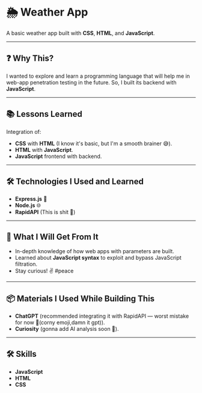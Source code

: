 # 🌦️ Weather App 

A basic weather app built with **CSS**, **HTML**, and **JavaScript**.

---

## ❓ Why This? 

I wanted to explore and learn a programming language that will help me in web-app penetration testing in the future. So, I built its backend with **JavaScript**.

---

## 📚 Lessons Learned

Integration of:

- **CSS** with **HTML** (I know it's basic, but I'm a smooth brainer 😅).
- **HTML** with **JavaScript**.
- **JavaScript** frontend with backend.

---

## 🛠️ Technologies I Used and Learned

- **Express.js** 🚀
- **Node.js** 🌐
- **RapidAPI** (This is shit 💩)

---

## 🎯 What I Will Get From It

- In-depth knowledge of how web apps with parameters are built.
- Learned about **JavaScript syntax** to exploit and bypass JavaScript filtration.
- Stay curious! ✌️ #peace

---

## 📦 Materials I Used While Building This

- **ChatGPT** (recommended integrating it with RapidAPI — worst mistake for now 😤(corny emoji,damn it gpt)).
- **Curiosity** (gonna add AI analysis soon 🧠).

---

## 🛠 Skills
- **JavaScript**
- **HTML**
- **CSS**
